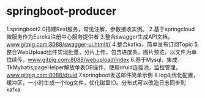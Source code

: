 # springboot-producer
1.springboot2.0搭建Rest服务，常见注解，参数接收实例。
2.基于springcloud微服务作为Eureka注册中心服务提供者
3.整合swagger生成API文档，www.gitpig.com:8088/swagger-ui.html#/
4.整合kafka，简单发布订阅Topic
5.整合WebUpload组件实现批量，分片上传，包含进度条，图片预览，以文件为单位续传，www.gitpig.com:8088/webupload/index
6.基于Mysql，集成TkMybatis,pageHelper解放单表DB操作，使用druid连接池，监控管理，www.gitpig.com:8088/druid
7.springboot发送邮件简单示例
8.log4j优化配置，缓冲区，一小时生成一个log文件，优化磁盘IO。分布式可以改造日志同步到kafka
